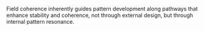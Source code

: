 
Field coherence inherently guides pattern development along pathways that enhance stability and coherence, not through external design, but through internal pattern resonance.